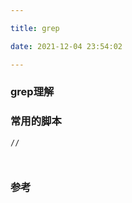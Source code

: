 ```yaml
---

title: grep

date: 2021-12-04 23:54:02

---
```


### grep理解

### 常用的脚本

``` shell
// 



```


### 参考
